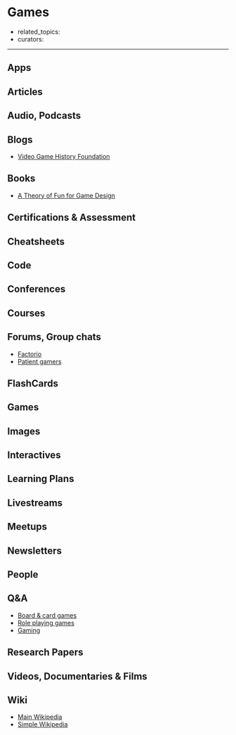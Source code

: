 # Games

- related_topics:
- curators:

------

## Apps

## Articles

## Audio, Podcasts

## Blogs

- [Video Game History Foundation](https://gamehistory.org/blog/)

## Books

- [A Theory of Fun for Game Design](https://www.goodreads.com/book/show/18182.A_Theory_of_Fun_for_Game_Design)

## Certifications & Assessment

## Cheatsheets

## Code

## Conferences

## Courses

## Forums, Group chats

- [Factorio](https://www.reddit.com/r/factorio/)
- [Patient gamers](https://www.reddit.com/r/patientgamers/)

## FlashCards

## Games

## Images

## Interactives

## Learning Plans

## Livestreams

## Meetups

## Newsletters

## People

## Q&A

- [Board & card games](https://boardgames.stackexchange.com)
- [Role playing games](https://rpg.stackexchange.com)
- [Gaming](https://gaming.stackexchange.com)

## Research Papers

## Videos, Documentaries & Films

## Wiki

- [Main Wikipedia](https://en.wikipedia.org/wiki/Game)
- [Simple Wikipedia](https://simple.wikipedia.org/wiki/Game)
